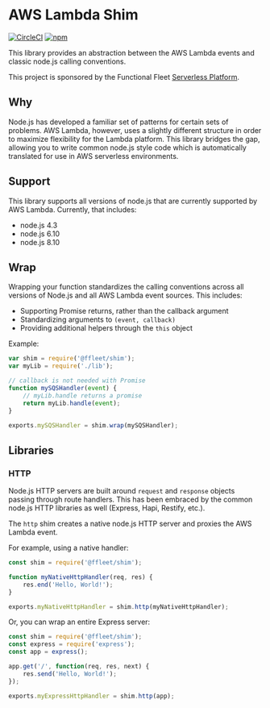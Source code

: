 # AWS Lambda Shim

[![CircleCI](https://img.shields.io/circleci/project/github/ffleet/shim.svg)](#readme)
[![npm](https://img.shields.io/npm/v/@ffleet/shim.svg)](https://www.npmjs.com/package/@ffleet/shim)

This library provides an abstraction between the AWS Lambda events and classic node.js calling conventions.

This project is sponsored by the Functional Fleet [Serverless Platform](https://ffleet.io).

## Why

Node.js has developed a familiar set of patterns for certain sets of problems. AWS Lambda, however, uses a slightly different structure in order to maximize flexibility for the Lambda platform. This library bridges the gap, allowing you to write common node.js style code which is automatically translated for use in AWS serverless environments.

## Support

This library supports all versions of node.js that are currently supported by AWS Lambda. Currently, that includes:
* node.js 4.3
* node.js 6.10
* node.js 8.10

## Wrap

Wrapping your function standardizes the calling conventions across all versions of Node.js and all AWS Lambda event sources. This includes:

* Supporting Promise returns, rather than the callback argument
* Standardizing arguments to `(event, callback)`
* Providing additional helpers through the `this` object

Example:
```js
var shim = require('@ffleet/shim');
var myLib = require('./lib');

// callback is not needed with Promise
function mySQSHandler(event) {
	// myLib.handle returns a promise
	return myLib.handle(event);
}

exports.mySQSHandler = shim.wrap(mySQSHandler);
```

## Libraries

### HTTP

Node.js HTTP servers are built around `request` and `response` objects passing through route handlers. This has been embraced by the common node.js HTTP libraries as well (Express, Hapi, Restify, etc.).

The `http` shim creates a native node.js HTTP server and proxies the AWS Lambda event.

For example, using a native handler:
```js
const shim = require('@ffleet/shim');

function myNativeHttpHandler(req, res) {
	res.end('Hello, World!');
}

exports.myNativeHttpHandler = shim.http(myNativeHttpHandler);
```

Or, you can wrap an entire Express server:
```js
const shim = require('@ffleet/shim');
const express = require('express');
const app = express();

app.get('/', function(req, res, next) {
	res.send('Hello, World!');
});

exports.myExpressHttpHandler = shim.http(app);
```
